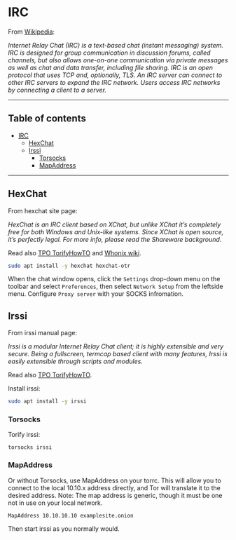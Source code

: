 # IRC

From [Wikipedia](https://en.wikipedia.org/wiki/Internet_Relay_Chat):

_Internet Relay Chat (IRC) is a text-based chat (instant messaging) system. IRC is designed for group communication in discussion forums, called channels, but also allows one-on-one communication via private messages as well as chat and data transfer, including file sharing. IRC is an open protocol that uses TCP and, optionally, TLS. An IRC server can connect to other IRC servers to expand the IRC network. Users access IRC networks by connecting a client to a server._

---
Table of contents
---
- [IRC](#irc)
  - [HexChat](#hexchat)
  - [Irssi](#irssi)
    - [Torsocks](#torsocks)
    - [MapAddress](#mapaddress)

---

## HexChat

From hexchat site page:

_HexChat is an IRC client based on XChat, but unlike XChat it’s completely free for both Windows and Unix-like systems. Since XChat is open source, it’s perfectly legal. For more info, please read the Shareware background._

Read also [TPO TorifyHowTO](https://gitlab.torproject.org/legacy/trac/-/wikis/doc/TorifyHOWTO/HexChat) and [Whonix wiki](https://www.whonix.org/wiki/HexChat).

```sh
sudo apt install -y hexchat hexchat-otr
```

When the chat window opens, click the `Settings` drop-down menu on the toolbar and select `Preferences`, then select `Network Setup` from the leftside menu. Configure `Proxy server` with your SOCKS infromation.


## Irssi

From irssi manual page:

_Irssi  is  a  modular  Internet Relay Chat client; it is highly extensible and very secure. Being a fullscreen, termcap based client with many features, Irssi is easily extensible through scripts and modules._

Read also [TPO TorifyHowTO](https://gitlab.torproject.org/legacy/trac/-/wikis/doc/TorifyHOWTO/irssi).

Install irssi:
```sh
sudo apt install -y irssi
```

### Torsocks

Torify irssi:
```
torsocks irssi
```

### MapAddress

Or without Torsocks, use MapAddress on your torrc. This will allow you to connect to the local 10.10.x address directly, and Tor will translate it to the desired address. Note: The map address is generic, though it must be one not in use on your local network.
```
MapAddress 10.10.10.10 examplesite.onion
```
Then start irssi as you normally would.

